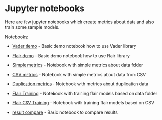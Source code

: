 # Jupyter notebooks

Here are few jupyter notebooks which create metrics about data and also train some sample models.

Notebooks:

 * [Vader demo](Vader&#32;demo.ipynb) - Basic demo notebook how to use Vader library
 
 * [Flair demo](Flair&#32;demo.ipynb) - Basic demo notebook how to use Flair library

 * [Simple metrics](Simple&#32;metrics.ipynb) - Notebook with simple metrics about data folder

 * [CSV metrics](CSV&#32;metrics.ipynb) - Notebook with simple metrics about data from CSV
 
 * [Duplication metrics](Duplication&#32;metrics.ipynb) - Notebook with metrics about duplication data
 
 * [Flair Training](Flair&#32;Training.ipynb) - Notebook with training flair models based on data folder
 
 * [Flair CSV Training](Flair&#32;CSV&#32;Training.ipynb) - Notebook with training flair models based on CSV
 
 * [result compare](result&#32;compare.ipynb) - Basic notebook to compare results
